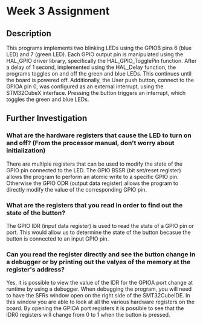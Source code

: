 # Week 3 Assignment
## Description
This programs implements two blinking LEDs using the GPIOB pins 6 (blue LED) and 7 (green LED). Each GPIO output pin
is manipulated using the HAL_GPIO driver library, specifically the HAL_GPIO_TogglePin function. After a delay of 1 
second, implemented using the HAL_Delay function, the programs toggles on and off the green and blue LEDs. This
continues until the board is powered off. Additionally, the User push button, connect to the GPIOA pin 0, was
configured as an external interrupt, using the STM32CubeX interface. Pressing the button triggers an interrupt,
which toggles the green and blue LEDs.

## Further Investigation
### What are the hardware registers that cause the LED to turn on and off? (From the processor manual, don't worry about initialization)
There are multiple registers that can be used to modify the state of the GPIO pin connected to the LED. The GPIO BSSR
(bit set/reset register) allows the program to perform an atomic write to a specific GPIO pin. Otherwise the GPIO 
ODR (output data register) allows the program to directly modify the value of the corresponding GPIO pin. 
### What are the registers that you read in order to find out the state of the button?
The GPIO IDR (input data register) is used to read the state of a GPIO pin or port. This would allow us to determine
the state of the button becasue the button is connected to an input GPIO pin.
### Can you read the register directly and see the button change in a debugger or by printing out the valyes of the memory at the register's address?
Yes, it is possible to view the value of the IDR for the GPIOA port change at runtime by using a debugger. When
debugging the program, you will need to have the SFRs window open on the right side of the SMT32CubeIDE. In this
window you are able to look at all the various hardware registers on the board. By opening the GPIOA port registers
it is possible to see that the IDR0 registers will change from 0 to 1 when the button is pressed.

